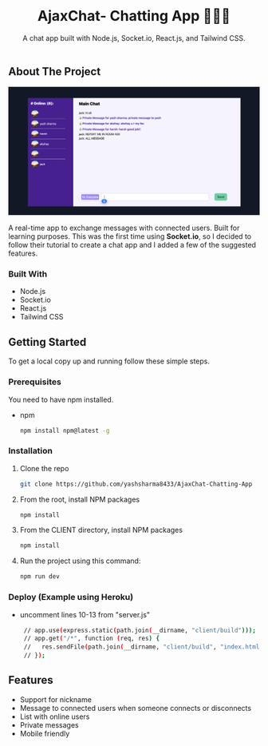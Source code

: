 <br />
  <h1 align="center">AjaxChat- Chatting App 🧑🏼‍💻</h1>

  <p align="center">
    A chat app built with Node.js, Socket.io, React.js, and Tailwind CSS.
    <br />
    <br />
 
  </p>
</p>

<!-- ABOUT THE PROJECT -->

## About The Project

![Chat-app🦜](Screenshot.png)

A real-time app to exchange messages with connected users. Built for learning purposes. This was the first time using **Socket.io**, so I decided to follow their tutorial to create a chat app and I added a few of the suggested features.

### Built With

- Node.js
- Socket.io
- React.js
- Tailwind CSS

<!-- GETTING STARTED -->

## Getting Started

To get a local copy up and running follow these simple steps.

### Prerequisites

You need to have npm installed.

- npm
  ```sh
  npm install npm@latest -g
  ```

### Installation

1. Clone the repo
   ```sh
   git clone https://github.com/yashsharma8433/AjaxChat-Chatting-App
   ```
2. From the root, install NPM packages
   ```sh
   npm install
   ```
3. From the CLIENT directory, install NPM packages
   ```sh
   npm install
   ```
4. Run the project using this command:
   ```sh
   npm run dev
   ```

### Deploy (Example using Heroku)

- uncomment lines 10-13 from "server.js"
  ```sh
   // app.use(express.static(path.join(__dirname, "client/build")));
   // app.get("/*", function (req, res) {
   //   res.sendFile(path.join(__dirname, "client/build", "index.html"));
   // });
  ```
## Features

- Support for nickname
- Message to connected users when someone connects or disconnects
- List with online users
- Private messages
- Mobile friendly



